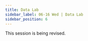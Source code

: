 ```yaml
---
title: Data Lab
sidebar_label: 06-16 Wed | Data Lab
sidebar_position: 6
---
```


This session is being revised. 
